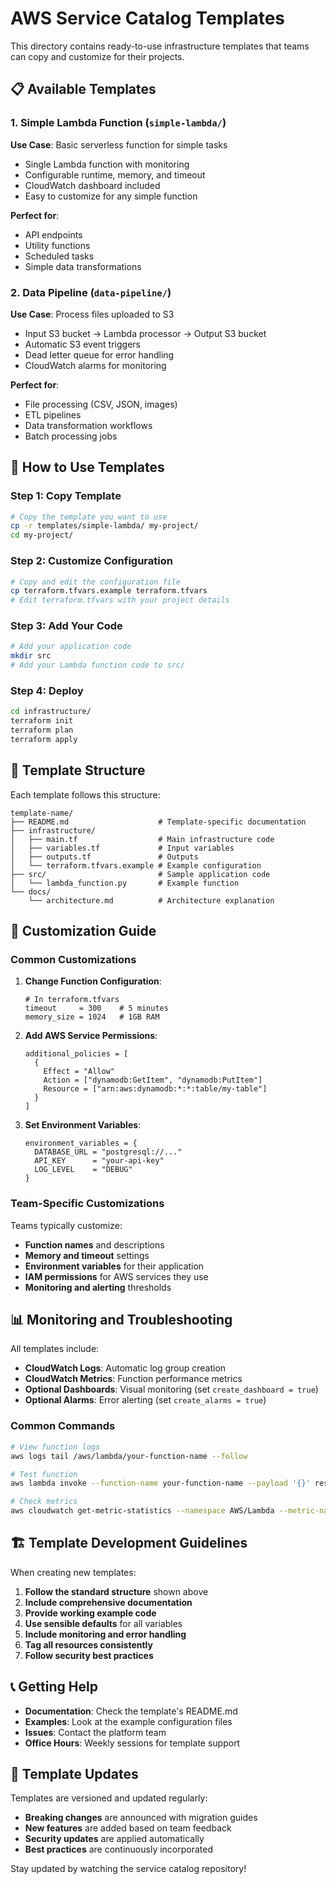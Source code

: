 # AWS Service Catalog Templates

This directory contains ready-to-use infrastructure templates that teams can copy and customize for their projects.

## 📋 Available Templates

### 1. Simple Lambda Function (`simple-lambda/`)
**Use Case**: Basic serverless function for simple tasks
- Single Lambda function with monitoring
- Configurable runtime, memory, and timeout
- CloudWatch dashboard included
- Easy to customize for any simple function

**Perfect for**:
- API endpoints
- Utility functions
- Scheduled tasks
- Simple data transformations

### 2. Data Pipeline (`data-pipeline/`)
**Use Case**: Process files uploaded to S3
- Input S3 bucket → Lambda processor → Output S3 bucket
- Automatic S3 event triggers
- Dead letter queue for error handling
- CloudWatch alarms for monitoring

**Perfect for**:
- File processing (CSV, JSON, images)
- ETL pipelines
- Data transformation workflows
- Batch processing jobs

## 🚀 How to Use Templates

### Step 1: Copy Template
```bash
# Copy the template you want to use
cp -r templates/simple-lambda/ my-project/
cd my-project/
```

### Step 2: Customize Configuration
```bash
# Copy and edit the configuration file
cp terraform.tfvars.example terraform.tfvars
# Edit terraform.tfvars with your project details
```

### Step 3: Add Your Code
```bash
# Add your application code
mkdir src
# Add your Lambda function code to src/
```

### Step 4: Deploy
```bash
cd infrastructure/
terraform init
terraform plan
terraform apply
```

## 📁 Template Structure

Each template follows this structure:
```
template-name/
├── README.md                    # Template-specific documentation
├── infrastructure/
│   ├── main.tf                  # Main infrastructure code
│   ├── variables.tf             # Input variables
│   ├── outputs.tf               # Outputs
│   └── terraform.tfvars.example # Example configuration
├── src/                         # Sample application code
│   └── lambda_function.py       # Example function
└── docs/
    └── architecture.md          # Architecture explanation
```

## 🔧 Customization Guide

### Common Customizations

1. **Change Function Configuration**:
   ```hcl
   # In terraform.tfvars
   timeout     = 300    # 5 minutes
   memory_size = 1024   # 1GB RAM
   ```

2. **Add AWS Service Permissions**:
   ```hcl
   additional_policies = [
     {
       Effect = "Allow"
       Action = ["dynamodb:GetItem", "dynamodb:PutItem"]
       Resource = ["arn:aws:dynamodb:*:*:table/my-table"]
     }
   ]
   ```

3. **Set Environment Variables**:
   ```hcl
   environment_variables = {
     DATABASE_URL = "postgresql://..."
     API_KEY      = "your-api-key"
     LOG_LEVEL    = "DEBUG"
   }
   ```

### Team-Specific Customizations

Teams typically customize:
- **Function names** and descriptions
- **Memory and timeout** settings
- **Environment variables** for their application
- **IAM permissions** for AWS services they use
- **Monitoring and alerting** thresholds

## 📊 Monitoring and Troubleshooting

All templates include:
- **CloudWatch Logs**: Automatic log group creation
- **CloudWatch Metrics**: Function performance metrics
- **Optional Dashboards**: Visual monitoring (set `create_dashboard = true`)
- **Optional Alarms**: Error alerting (set `create_alarms = true`)

### Common Commands
```bash
# View function logs
aws logs tail /aws/lambda/your-function-name --follow

# Test function
aws lambda invoke --function-name your-function-name --payload '{}' response.json

# Check metrics
aws cloudwatch get-metric-statistics --namespace AWS/Lambda --metric-name Duration --dimensions Name=FunctionName,Value=your-function-name --start-time 2023-01-01T00:00:00Z --end-time 2023-01-01T23:59:59Z --period 3600 --statistics Average
```

## 🏗️ Template Development Guidelines

When creating new templates:

1. **Follow the standard structure** shown above
2. **Include comprehensive documentation**
3. **Provide working example code**
4. **Use sensible defaults** for all variables
5. **Include monitoring and error handling**
6. **Tag all resources consistently**
7. **Follow security best practices**

## 📞 Getting Help

- **Documentation**: Check the template's README.md
- **Examples**: Look at the example configuration files
- **Issues**: Contact the platform team
- **Office Hours**: Weekly sessions for template support

## 🔄 Template Updates

Templates are versioned and updated regularly:
- **Breaking changes** are announced with migration guides
- **New features** are added based on team feedback
- **Security updates** are applied automatically
- **Best practices** are continuously incorporated

Stay updated by watching the service catalog repository!